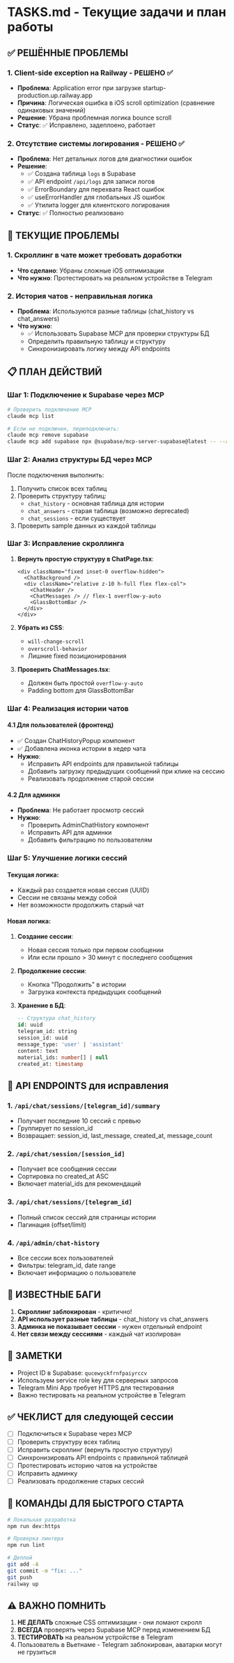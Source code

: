 # TASKS.md - Текущие задачи и план работы

## ✅ РЕШЁННЫЕ ПРОБЛЕМЫ

### 1. Client-side exception на Railway - РЕШЕНО ✅
- **Проблема**: Application error при загрузке startup-production.up.railway.app
- **Причина**: Логическая ошибка в iOS scroll optimization (сравнение одинаковых значений)  
- **Решение**: Убрана проблемная логика bounce scroll
- **Статус**: ✅ Исправлено, задеплоено, работает

### 2. Отсутствие системы логирования - РЕШЕНО ✅
- **Проблема**: Нет детальных логов для диагностики ошибок
- **Решение**: 
  - ✅ Создана таблица `logs` в Supabase
  - ✅ API endpoint `/api/logs` для записи логов  
  - ✅ ErrorBoundary для перехвата React ошибок
  - ✅ useErrorHandler для глобальных JS ошибок
  - ✅ Утилита logger для клиентского логирования
- **Статус**: ✅ Полностью реализовано

## 🚨 ТЕКУЩИЕ ПРОБЛЕМЫ

### 1. Скроллинг в чате может требовать доработки
- **Что сделано**: Убраны сложные iOS оптимизации
- **Что нужно**: Протестировать на реальном устройстве в Telegram

### 2. История чатов - неправильная логика
- **Проблема**: Используются разные таблицы (chat_history vs chat_answers)
- **Что нужно**:
  - ✅ Использовать Supabase MCP для проверки структуры БД
  - Определить правильную таблицу и структуру
  - Синхронизировать логику между API endpoints

## 📋 ПЛАН ДЕЙСТВИЙ

### Шаг 1: Подключение к Supabase через MCP
```bash
# Проверить подключение MCP
claude mcp list

# Если не подключен, переподключить:
claude mcp remove supabase
claude mcp add supabase npx @supabase/mcp-server-supabase@latest -- --access-token sbp_e00c9b3d34072310c63e20332ba901d4b6ea1742
```

### Шаг 2: Анализ структуры БД через MCP
После подключения выполнить:
1. Получить список всех таблиц
2. Проверить структуру таблиц:
   - `chat_history` - основная таблица для истории
   - `chat_answers` - старая таблица (возможно deprecated)
   - `chat_sessions` - если существует
3. Проверить sample данных из каждой таблицы

### Шаг 3: Исправление скроллинга
1. **Вернуть простую структуру в ChatPage.tsx**:
   ```tsx
   <div className="fixed inset-0 overflow-hidden">
     <ChatBackground />
     <div className="relative z-10 h-full flex flex-col">
       <ChatHeader />
       <ChatMessages /> // flex-1 overflow-y-auto
       <GlassBottomBar />
     </div>
   </div>
   ```

2. **Убрать из CSS**:
   - `will-change-scroll`
   - `overscroll-behavior`
   - Лишние fixed позиционирования

3. **Проверить ChatMessages.tsx**:
   - Должен быть простой `overflow-y-auto`
   - Padding bottom для GlassBottomBar

### Шаг 4: Реализация истории чатов

#### 4.1 Для пользователей (фронтенд)
- ✅ Создан ChatHistoryPopup компонент
- ✅ Добавлена иконка истории в хедер чата
- **Нужно**:
  - Исправить API endpoints для правильной таблицы
  - Добавить загрузку предыдущих сообщений при клике на сессию
  - Реализовать продолжение старой сессии

#### 4.2 Для админки
- **Проблема**: Не работает просмотр сессий
- **Нужно**:
  - Проверить AdminChatHistory компонент
  - Исправить API для админки
  - Добавить фильтрацию по пользователям

### Шаг 5: Улучшение логики сессий

#### Текущая логика:
- Каждый раз создается новая сессия (UUID)
- Сессии не связаны между собой
- Нет возможности продолжить старый чат

#### Новая логика:
1. **Создание сессии**:
   - Новая сессия только при первом сообщении
   - Или если прошло > 30 минут с последнего сообщения
   
2. **Продолжение сессии**:
   - Кнопка "Продолжить" в истории
   - Загрузка контекста предыдущих сообщений

3. **Хранение в БД**:
   ```sql
   -- Структура chat_history
   id: uuid
   telegram_id: string
   session_id: uuid
   message_type: 'user' | 'assistant'
   content: text
   material_ids: number[] | null
   created_at: timestamp
   ```

## 🔧 API ENDPOINTS для исправления

### 1. `/api/chat/sessions/[telegram_id]/summary`
- Получает последние 10 сессий с превью
- Группирует по session_id
- Возвращает: session_id, last_message, created_at, message_count

### 2. `/api/chat/session/[session_id]`
- Получает все сообщения сессии
- Сортировка по created_at ASC
- Включает material_ids для рекомендаций

### 3. `/api/chat/sessions/[telegram_id]`
- Полный список сессий для страницы истории
- Пагинация (offset/limit)

### 4. `/api/admin/chat-history`
- Все сессии всех пользователей
- Фильтры: telegram_id, date range
- Включает информацию о пользователе

## 🐛 ИЗВЕСТНЫЕ БАГИ

1. **Скроллинг заблокирован** - критично!
2. **API использует разные таблицы** - chat_history vs chat_answers
3. **Админка не показывает сессии** - нужен отдельный endpoint
4. **Нет связи между сессиями** - каждый чат изолирован

## 📝 ЗАМЕТКИ

- Project ID в Supabase: `qucewyckfrnfpaiyrccv`
- Используем service role key для серверных запросов
- Telegram Mini App требует HTTPS для тестирования
- Важно тестировать на реальном устройстве в Telegram

## ✅ ЧЕКЛИСТ для следующей сессии

- [ ] Подключиться к Supabase через MCP
- [ ] Проверить структуру всех таблиц
- [ ] Исправить скроллинг (вернуть простую структуру)
- [ ] Синхронизировать API endpoints с правильной таблицей
- [ ] Протестировать историю чатов на устройстве
- [ ] Исправить админку
- [ ] Реализовать продолжение старых сессий

## 🚀 КОМАНДЫ ДЛЯ БЫСТРОГО СТАРТА

```bash
# Локальная разработка
npm run dev:https

# Проверка линтера
npm run lint

# Деплой
git add -A
git commit -m "fix: ..."
git push
railway up
```

## ⚠️ ВАЖНО ПОМНИТЬ

1. **НЕ ДЕЛАТЬ** сложные CSS оптимизации - они ломают скролл
2. **ВСЕГДА** проверять через Supabase MCP перед изменением БД
3. **ТЕСТИРОВАТЬ** на реальном устройстве в Telegram
4. Пользователь в Вьетнаме - Telegram заблокирован, аватарки могут не грузиться